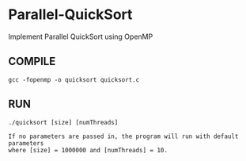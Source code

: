 # Parallel-QuickSort
Implement Parallel QuickSort using OpenMP

## COMPILE
    gcc -fopenmp -o quicksort quicksort.c
	
## RUN
    ./quicksort [size] [numThreads]
    
    If no parameters are passed in, the program will run with default parameters 
    where [size] = 1000000 and [numThreads] = 10.
